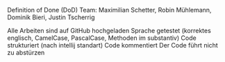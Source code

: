 Definition of Done (DoD)
Team: Maximilian Schetter, Robin Mühlemann, Dominik Bieri, Justin Tscherrig

Alle Arbeiten sind auf GitHub hochgeladen
Sprache getestet (korrektes englisch, CamelCase, PascalCase, Methoden im substantiv)
Code strukturiert (nach intellij standart)
Code kommentiert 
Der Code führt nicht zu abstürzen

